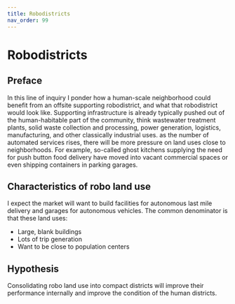 ```yaml
---
title: Robodistricts
nav_order: 99
---
```

# Robodistricts

## Preface

In this line of inquiry I ponder how a human-scale neighborhood could benefit from an offsite supporting robodistrict, and what that robodistrict would look like. Supporting infrastructure is already typically pushed out of the human-habitable part of the community, think wastewater treatment plants, solid waste collection and processing, power generation, logistics, manufacturing, and other classically industrial uses. as the number of automated services rises, there will be more pressure on land uses close to neighborhoods. For example, so-called ghost kitchens supplying the need for push button food delivery have moved into vacant commercial spaces or even shipping containers in parking garages.  

## Characteristics of robo land use

I expect the market will want to build facilities for autonomous last mile delivery and garages for autonomous vehicles. The common denominator is that these land uses:

- Large, blank buildings
- Lots of trip generation
- Want to be close to population centers

## Hypothesis

Consolidating robo land use into compact districts will improve their performance internally and improve the condition of the human districts.
